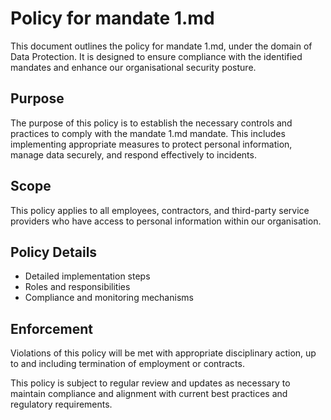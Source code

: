 # Policy for mandate 1.md

This document outlines the policy for mandate 1.md, under the domain of Data Protection. It is designed to ensure compliance with the identified mandates and enhance our organisational security posture.

## Purpose

The purpose of this policy is to establish the necessary controls and practices to comply with the mandate 1.md mandate. This includes implementing appropriate measures to protect personal information, manage data securely, and respond effectively to incidents.

## Scope

This policy applies to all employees, contractors, and third-party service providers who have access to personal information within our organisation.

## Policy Details

- Detailed implementation steps
- Roles and responsibilities
- Compliance and monitoring mechanisms

## Enforcement

Violations of this policy will be met with appropriate disciplinary action, up to and including termination of employment or contracts.

This policy is subject to regular review and updates as necessary to maintain compliance and alignment with current best practices and regulatory requirements.
